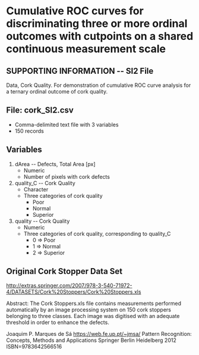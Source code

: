 # Cumulative ROC curves for discriminating three or more ordinal outcomes with cutpoints on a shared continuous measurement scale
## SUPPORTING INFORMATION -- SI2 File
Data, Cork Quality. For demonstration of cumulative ROC curve analysis for a ternary ordinal outcome of cork quality.
## File: cork_SI2.csv
* Comma-delimited text file with 3 variables
* 150 records

## Variables
1. dArea -- Defects, Total Area [px]
	* Numeric
	* Number of pixels with cork defects
1. quality_C -- Cork Quality
	* Character
	* Three categories of cork quality
		* Poor
		* Normal
		* Superior
1. quality -- Cork Quality
	* Numeric
	* Three categories of cork quality, corresponding to quality_C
		* 0 => Poor
		* 1 => Normal
		* 2 => Superior

## Original Cork Stopper Data Set
http://extras.springer.com/2007/978-3-540-71972-4/DATASETS/Cork%20Stoppers/Cork%20Stoppers.xls

Abstract: The Cork Stoppers.xls file contains measurements performed automatically by an image processing system on 150 cork stoppers belonging to three classes. Each image was digitised with an adequate threshold in order to enhance the defects.

Joaquim P. Marques de Sá
https://web.fe.up.pt/~jmsa/
Pattern Recognition: Concepts, Methods and Applications
Springer Berlin Heidelberg
2012
ISBN=9783642566516

